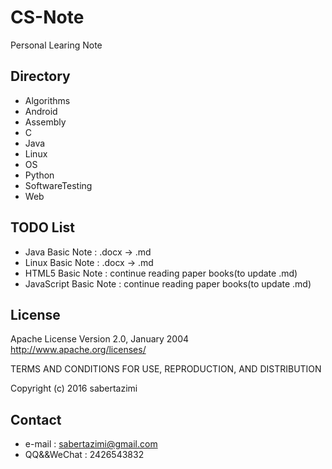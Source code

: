 # CS-Note
Personal Learing Note

## Directory
- Algorithms
- Android
- Assembly
- C
- Java
- Linux
- OS
- Python
- SoftwareTesting
- Web

## TODO List
- Java Basic Note : .docx -\> .md
- Linux Basic Note : .docx -\> .md
- HTML5 Basic Note : continue reading paper books(to update .md)
- JavaScript Basic Note : continue reading paper books(to update .md)

## License

 Apache License
                           Version 2.0, January 2004
                        http://www.apache.org/licenses/

 TERMS AND CONDITIONS FOR USE, REPRODUCTION, AND DISTRIBUTION

Copyright (c) 2016 sabertazimi

## Contact
- e-mail : sabertazimi@gmail.com
- QQ&&WeChat : 2426543832
